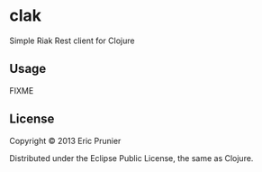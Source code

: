 # clak

Simple Riak Rest client for Clojure

## Usage

FIXME

## License

Copyright © 2013 Eric Prunier

Distributed under the Eclipse Public License, the same as Clojure.
